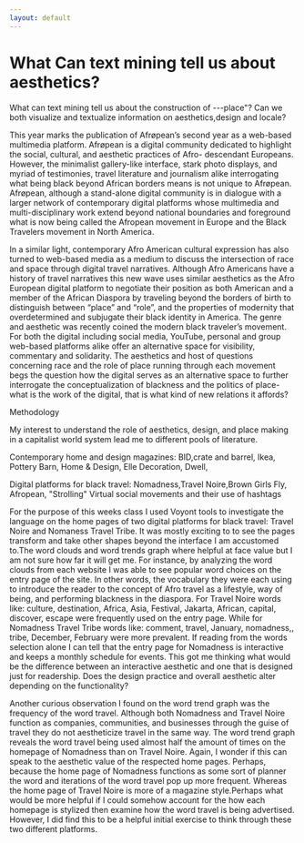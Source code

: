 ```yaml
---
layout: default
---
```


# What Can text mining tell us about aesthetics? 

What can text mining tell us about the construction of ---place"? Can we both visualize and textualize information on aesthetics,design and locale?

This year marks the publication of Afrøpean’s second year as a web-based multimedia platform. Afrøpean is a digital community dedicated to highlight the social, cultural, and aesthetic practices of Afro- descendant Europeans. However, the minimalist gallery-like interface, stark photo displays, and myriad of testimonies, travel literature and journalism alike interrogating what being black beyond African borders means is not unique to Afrøpean. Afrøpean, although a stand-alone digital community is in dialogue with a larger network of contemporary digital platforms whose multimedia and multi-disciplinary work extend beyond national boundaries and foreground what is now being called the Afropean movement in Europe and the Black Travelers movement in North America.

In a similar light, contemporary Afro American cultural expression has also turned to web-based media as a medium to discuss the intersection of race and space through digital travel narratives. Although Afro Americans have a history of travel narratives this new wave uses similar aesthetics as the Afro European digital platform to negotiate their position as both American and a member of the African Diaspora by traveling beyond the borders of birth to distinguish between “place” and “role”, and the properties of modernity that overdetermined and subjugate their black identity in America. The genre and aesthetic was recently coined the modern black traveler’s movement. For both the digital including social media, YouTube, personal and group web-based platforms alike offer an alternative space for visibility, commentary and solidarity. The aesthetics and host of questions concerning race and the role of place running through each movement begs the question how the digital serves as an alternative space to further interrogate the conceptualization of blackness and the politics of place- what is the work of the digital, that is what kind of new relations it affords?

Methodology

My interest to understand the role of aesthetics, design, and place making in a capitalist world system
lead me to different pools of literature.

Contemporary home and design magazines: BID,crate and barrel, Ikea, Pottery Barn, Home & Design, Elle Decoration, Dwell,

Digital platforms for black travel: Nomadness,Travel Noire,Brown Girls Fly, Afropean, "Strolling" Virtual social movements and their use of hashtags

For the purpose of this weeks class I used Voyont tools to investigate the language on the home pages of two digital platforms for black travel: Travel Noire and Nomaness Travel Tribe. It was mostly exciting to to see the pages transform and take other shapes beyond the interface I am accustomed to.The word clouds and word trends graph where helpful at face value but I am not sure how far it will get me. For instance, by analyzing the word clouds from each website I was able to see popular word
choices on the entry page of the site. In other words, the vocabulary they were each using to introduce the reader to the concept of Afro travel as a lifestyle, way of being, and performing blackness in the diaspora. For Travel Noire words like: culture, destination, Africa, Asia, Festival, Jakarta, African, capital, discover, escape were frequently used on the entry page. While for Nomadness Travel Tribe words like: comment, travel, January, nomadness,, tribe, December, February were more prevalent.
If reading from the words selection alone I can tell that the entry page for Nomadness is interactive and keeps a monthly schedule for events. This got me thinking what would be the difference between an interactive aesthetic and one that is designed just for readership. Does the design practice and overall aesthetic alter depending on the functionality?

Another curious observation I found on the word trend graph was the frequency of the word travel. Although both Nomadness and Travel Noire function as companies, communities, and businesses through the guise of travel they do not aestheticize travel in the same way. The word trend graph reveals the word travel being used almost half the amount of times on the homepage of Nomadness than on Travel Noire. Again, I wonder if this can speak to the aesthetic value of the respected home pages. Perhaps, because the home page of Nomadness functions as some sort of planner the word and iterations of the word travel pop up more frequent. Whereas the home page of Travel Noire is more of a magazine style.Perhaps what would be more helpful if I could somehow account for the how each homepage is stylized then examine how the word travel is being advertised. However, I did find this to be a helpful initial exercise to think through these two different platforms.  
